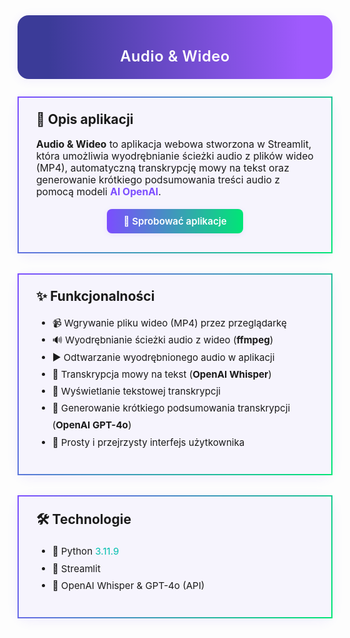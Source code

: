 <div style="border-radius: 18px; background: linear-gradient(90deg, #3b3b98 10%, #9f5afd 90%); padding: 18px 0 16px 0; margin-bottom: 28px; box-shadow: 0 2px 16px rgba(124,77,255,0.09); text-align:center;">
  <h1 style="color:#fff; font-size:1.7em; font-weight:600; margin-bottom:6px; display:inline-block; vertical-align:middle; letter-spacing:0.5px;">
    Audio & Wideo
  </h1>
</div>

<div style="border: 2.5px solid; border-image: linear-gradient(120deg, #7c4dff, #00e676) 1; border-radius: 20px; padding: 22px 28px; margin: 28px 0 32px 0; background: rgba(124,77,255,0.05); box-shadow: 0 4px 18px rgba(124,77,255,0.09);">
  <h2 style="margin-top:0;display:flex;align-items:center;gap:8px;">📝 Opis aplikacji</h2>
  <p style="font-size:1.12em;">
    <b>Audio & Wideo</b> to aplikacja webowa stworzona w Streamlit, która umożliwia wyodrębnianie ścieżki audio z plików wideo (MP4), automatyczną transkrypcję mowy na tekst oraz generowanie krótkiego podsumowania treści audio z pomocą modeli <span style="color:#7c4dff;font-weight:bold;">AI OpenAI</span>.
  </p>
  <div style="margin: 18px 0 8px 0; text-align:center;">
    <a href="https://audio-wideo-split.streamlit.app" target="_blank"
      style="text-decoration:none;display:inline-block;padding:10px 26px;border-radius:8px;font-size:1.08em;font-weight:600;background:linear-gradient(90deg,#7c4dff,#00e676);color:#fff;box-shadow:0 2px 8px rgba(124,77,255,0.10);transition:filter 0.18s;">
      🚀 Sprobować aplikacje
    </a>
    <style>
      a:hover {
        filter: brightness(0.9);
      }
    </style>
  </div>
</div>

<div style="border: 2.5px solid; border-image: linear-gradient(120deg, #7c4dff, #00e676) 1; border-radius: 20px; padding: 22px 28px; margin: 28px 0 32px 0; background: rgba(124,77,255,0.05); box-shadow: 0 4px 18px rgba(124,77,255,0.09);">
  <h2 style="margin-top:0;display:flex;align-items:center;gap:8px;">✨ Funkcjonalności</h2>
  <ul style="font-size:1.08em;line-height:1.8;">
    <li>📹 Wgrywanie pliku wideo (MP4) przez przeglądarkę</li>
    <li>🔊 Wyodrębnianie ścieżki audio z wideo (<b>ffmpeg</b>)</li>
    <li>▶️ Odtwarzanie wyodrębnionego audio w aplikacji</li>
    <li>📝 Transkrypcja mowy na tekst (<b>OpenAI Whisper</b>)</li>
    <li>📄 Wyświetlanie tekstowej transkrypcji</li>
    <li>🧠 Generowanie krótkiego podsumowania transkrypcji (<b>OpenAI GPT-4o</b>)</li>
    <li>🌈 Prosty i przejrzysty interfejs użytkownika</li>
  </ul>
</div>

<div style="border: 2.5px solid; border-image: linear-gradient(120deg, #7c4dff, #00e676) 1; border-radius: 20px; padding: 22px 28px; margin: 28px 0 32px 0; background: rgba(124,77,255,0.05); box-shadow: 0 4px 18px rgba(124,77,255,0.09);">
  <h2 style="margin-top:0;display:flex;align-items:center;gap:8px;">🛠️ Technologie</h2>
  <ul style="font-size:1.08em;line-height:1.8;">
    <li>🐍 Python <span style="color:#00bfae;">3.11.9</span></li>
    <li>🚀 Streamlit</li>
    <li>🧠 OpenAI Whisper & GPT-4o (API)</li>
  </ul>
</div>